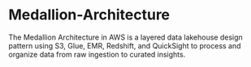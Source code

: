 # Medallion-Architecture
The Medallion Architecture in AWS is a layered data lakehouse design pattern using S3, Glue, EMR, Redshift, and QuickSight to process and organize data from raw ingestion to curated insights.
